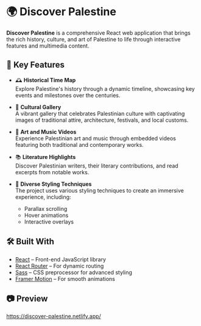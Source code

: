 # 🌍 Discover Palestine

**Discover Palestine** is a comprehensive React web application that brings the rich history, culture, and art of Palestine to life through interactive features and multimedia content.

## 🚀 Key Features

- 🕰️ **Historical Time Map**  
  Explore Palestine's history through a dynamic timeline, showcasing key events and milestones over the centuries.

- 📸 **Cultural Gallery**  
  A vibrant gallery that celebrates Palestinian culture with captivating images of traditional attire, architecture, festivals, and local customs.

- 🎥 **Art and Music Videos**  
  Experience Palestinian art and music through embedded videos featuring both traditional and contemporary works.

- 📚 **Literature Highlights**  
  Discover Palestinian writers, their literary contributions, and read excerpts from notable works.

- 🎨 **Diverse Styling Techniques**  
  The project uses various styling techniques to create an immersive experience, including:
  - Parallax scrolling
  - Hover animations
  - Interactive overlays

## 🛠️ Built With

- [React](https://reactjs.org/) – Front-end JavaScript library
- [React Router](https://reactrouter.com/) – For dynamic routing
- [Sass](https://sass-lang.com/) – CSS preprocessor for advanced styling
- [Framer Motion](https://www.framer.com/motion/) – For smooth animations


## 📷 Preview
   https://discover-palestine.netlify.app/

